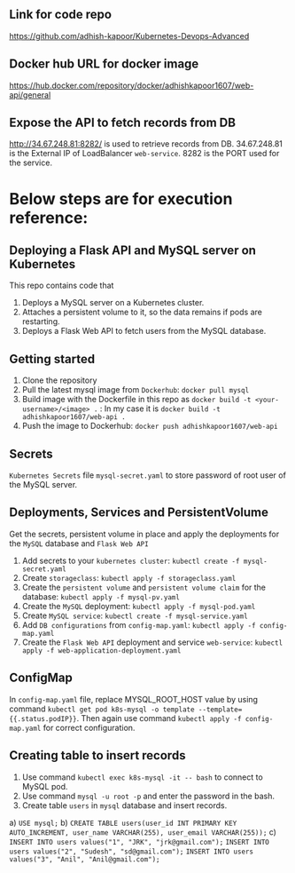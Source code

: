 ## Link for code repo
https://github.com/adhish-kapoor/Kubernetes-Devops-Advanced

## Docker hub URL for docker image
https://hub.docker.com/repository/docker/adhishkapoor1607/web-api/general

## Expose the API to fetch records from DB
http://34.67.248.81:8282/ is used to retrieve records from DB. 
34.67.248.81 is the External IP of LoadBalancer `web-service`.
8282 is the PORT used for the service.

# Below steps are for execution reference:

## Deploying a Flask API and MySQL server on Kubernetes
This repo contains code that 
1) Deploys a MySQL server on a Kubernetes cluster.
2) Attaches a persistent volume to it, so the data remains if pods are restarting.
3) Deploys a Flask Web API to fetch users from the MySQL database.

## Getting started
1. Clone the repository
2. Pull the latest mysql image from `Dockerhub`: `docker pull mysql`
3. Build image with the Dockerfile in this repo as `docker build -t <your-username>/<image> .` : 
   In my case it is `docker build -t adhishkapoor1607/web-api .`
4. Push the image to Dockerhub: `docker push adhishkapoor1607/web-api`

## Secrets
`Kubernetes Secrets` file `mysql-secret.yaml` to store password of root user of the MySQL server.

## Deployments, Services and PersistentVolume
Get the secrets, persistent volume in place and apply the deployments for the `MySQL` database and `Flask Web API`

1. Add secrets to your `kubernetes cluster`: `kubectl create -f mysql-secret.yaml`
2. Create `storageclass`: `kubectl apply -f storageclass.yaml`
3. Create the `persistent volume` and `persistent volume claim` for the database: `kubectl apply -f mysql-pv.yaml`
4. Create the `MySQL` deployment: `kubectl apply -f mysql-pod.yaml`
5. Create `MySQL service`: `kubectl create -f mysql-service.yaml`
6. Add `DB configurations` from `config-map.yaml`: `kubectl apply -f config-map.yaml`
7. Create the `Flask Web API` deployment and service `web-service`: `kubectl apply -f web-application-deployment.yaml`

## ConfigMap
In `config-map.yaml` file, replace MYSQL_ROOT_HOST value by using command `kubectl get pod k8s-mysql -o template --template={{.status.podIP}}`.
Then again use command `kubectl apply -f config-map.yaml` for correct configuration.

## Creating table to insert records
1. Use command `kubectl exec k8s-mysql -it -- bash` to connect to MySQL pod.
2. Use command `mysql -u root -p` and enter the password in the bash.
3. Create table `users` in `mysql` database and insert records.

a) `USE mysql;`
b) `CREATE TABLE users(user_id INT PRIMARY KEY AUTO_INCREMENT, user_name VARCHAR(255), user_email VARCHAR(255));`
c) `INSERT INTO users values("1", "JRK", "jrk@gmail.com");`
   `INSERT INTO users values("2", "Sudesh", "sd@gmail.com");`
   `INSERT INTO users values("3", "Anil", "Anil@gmail.com");`




    



